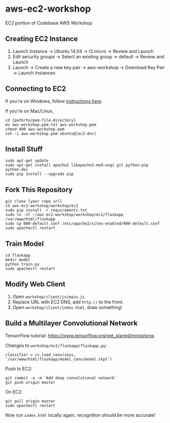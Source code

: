 # aws-ec2-workshop
EC2 portion of Codebase AWS Workshop

## Creating EC2 Instance

1. Launch Instance -> Ubuntu 14.04 -> t2.micro -> Review and Launch
2. Edit security groups -> Select an existing group -> default -> Review and Launch
3. Launch -> Create a new key pair -> aws-workshop -> Download Key Pair -> Launch Instances

## Connecting to EC2

If you're on Windows, follow [instructions here](http://docs.aws.amazon.com/AWSEC2/latest/UserGuide/putty.html).

If you're on Mac/Linux,

```
cd [path/to/pem-file-directory]
mv aws-workshop.pem.txt aws-workshop.pem
chmod 400 aws-workshop.pem
ssh -i aws-workshop.pem ubuntu@[ec2-dns]
```

## Install Stuff

```
sudo apt-get update
sudo apt-get install apache2 libapache2-mod-wsgi git python-pip python-dev
sudo pip install --upgrade pip
```

## Fork This Repository

```
git clone [your repo url]
cd aws-ec2-workshop/workshop/ec2
sudo pip install -r requirements.txt
sudo ln -sT ~/aws-ec2-workshop/workshop/ec2/flaskapp /var/www/html/flaskapp
sudo cp 000-default.conf /etc/apache2/sites-enabled/000-default.conf
sudo apachectl restart
```

## Train Model

```
cd flaskapp
mkdir model
python train.py
sudo apachectl restart
```

## Modify Web Client

1. Open `workshop/client/js/main.js`
2. Replace URL with EC2 DNS, add `http://` to the front.
3. Open `workshop/client/index.html`, draw something!

## Build a Multilayer Convolutional Network

TensorFlow tutorial: https://www.tensorflow.org/get_started/mnist/pros

Changes to `workshop/ec2/flaskapp/flaskapp.py`:
```
classifier = cv.load_conv(sess, '/var/www/html/flaskapp/model_conv/model.ckpt')
```

Push to EC2:
```
git commit -a -m 'Add deep convolutional network'
git push origin master
```

On EC2:
```
git pull origin master
sudo apachectl restart
```

Now run `index.html` locally again, recognition should be more accurate!

